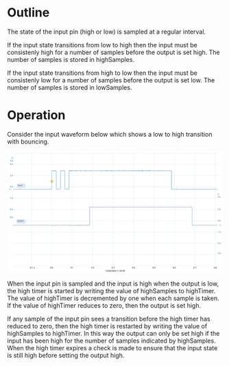 # Outline
The state of the input pin (high or low) is sampled at a regular interval.

If the input state transitions from low to high then the input must be consistenly high for a number of samples before the output is set high. The number of samples is stored in highSamples.

If the input state transitions from high to low then the input must be consistenly low for a number of samples before the output is set low. The number of samples is stored in lowSamples.

# Operation

Consider the input waveform below which shows a low to high transition with bouncing.

![low to high](assets/Low%20to%20High.png)

When the input pin is sampled and the input is high when the output is low, the high timer is started by writing the value of highSamples to highTimer. The value of highTimer is decremented by one when each sample is taken. If the value of highTimer reduces to zero, then the output is set high.

If any sample of the input pin sees a transition before the high timer has reduced to zero, then the high timer is restarted by writing the value of highSamples to highTimer. In this way the output can only be set high if the input has been high for the number of samples indicated by highSamples. When the high timer expires a check is made to ensure that the input state is still high before setting the output high.

